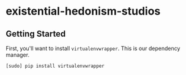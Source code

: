 existential-hedonism-studios
============================

Getting Started
---------------

First, you'll want to install `virtualenvwrapper`. This is our dependency manager.

    [sudo] pip install virtualenvwrapper
